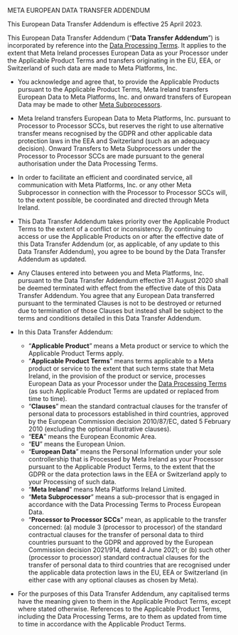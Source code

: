   
  

META EUROPEAN DATA TRANSFER ADDENDUM

This European Data Transfer Addendum is effective 25 April 2023.

This European Data Transfer Addendum (“**Data Transfer Addendum**”) is incorporated by reference into the [Data Processing Terms](https://www.facebook.com/legal/terms/dataprocessing). It applies to the extent that Meta Ireland processes European Data as your Processor under the Applicable Product Terms and transfers originating in the EU, EEA, or Switzerland of such data are made to Meta Platforms, Inc.

* You acknowledge and agree that, to provide the Applicable Products pursuant to the Applicable Product Terms, Meta Ireland transfers European Data to Meta Platforms, Inc. and onward transfers of European Data may be made to other [Meta Subprocessors](https://www.facebook.com/legal/ads-subprocessors).
* Meta Ireland transfers European Data to Meta Platforms, Inc. pursuant to Processor to Processor SCCs, but reserves the right to use alternative transfer means recognised by the GDPR and other applicable data protection laws in the EEA and Switzerland (such as an adequacy decision). Onward Transfers to Meta Subprocessors under the Processor to Processor SCCs are made pursuant to the general authorisation under the Data Processing Terms.
* In order to facilitate an efficient and coordinated service, all communication with Meta Platforms, Inc. or any other Meta Subprocessor in connection with the Processor to Processor SCCs will, to the extent possible, be coordinated and directed through Meta Ireland.
* This Data Transfer Addendum takes priority over the Applicable Product Terms to the extent of a conflict or inconsistency. By continuing to access or use the Applicable Products on or after the effective date of this Data Transfer Addendum (or, as applicable, of any update to this Data Transfer Addendum), you agree to be bound by the Data Transfer Addendum as updated.
* Any Clauses entered into between you and Meta Platforms, Inc. pursuant to the Data Transfer Addendum effective 31 August 2020 shall be deemed terminated with effect from the effective date of this Data Transfer Addendum. You agree that any European Data transferred pursuant to the terminated Clauses is not to be destroyed or returned due to termination of those Clauses but instead shall be subject to the terms and conditions detailed in this Data Transfer Addendum.
* In this Data Transfer Addendum:
    
    * “**Applicable Product**” means a Meta product or service to which the Applicable Product Terms apply.
    * “**Applicable Product Terms**” means terms applicable to a Meta product or service to the extent that such terms state that Meta Ireland, in the provision of the product or service, processes European Data as your Processor under the [Data Processing Terms](https://www.facebook.com/legal/terms/dataprocessing) (as such Applicable Product Terms are updated or replaced from time to time).
    * “**Clauses**” mean the standard contractual clauses for the transfer of personal data to processors established in third countries, approved by the European Commission decision 2010/87/EC, dated 5 February 2010 (excluding the optional illustrative clauses).
    * “**EEA**” means the European Economic Area.
    * “**EU**” means the European Union.
    * “**European Data**” means the Personal Information under your sole controllership that is Processed by Meta Ireland as your Processor pursuant to the Applicable Product Terms, to the extent that the GDPR or the data protection laws in the EEA or Switzerland apply to your Processing of such data.
    * “**Meta Ireland**” means Meta Platforms Ireland Limited.
    * “**Meta Subprocessor**” means a sub-processor that is engaged in accordance with the Data Processing Terms to Process European Data.
    * “**Processor to Processor SCCs**” mean, as applicable to the transfer concerned: (a) module 3 (processor to processor) of the standard contractual clauses for the transfer of personal data to third countries pursuant to the GDPR and approved by the European Commission decision 2021/914, dated 4 June 2021; or (b) such other (processor to processor) standard contractual clauses for the transfer of personal data to third countries that are recognised under the applicable data protection laws in the EU, EEA or Switzerland (in either case with any optional clauses as chosen by Meta).
    
* For the purposes of this Data Transfer Addendum, any capitalised terms have the meaning given to them in the Applicable Product Terms, except where stated otherwise. References to the Applicable Product Terms, including the Data Processing Terms, are to them as updated from time to time in accordance with the Applicable Product Terms.